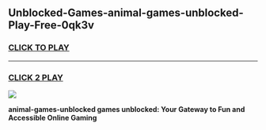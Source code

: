 
## Unblocked-Games-animal-games-unblocked-Play-Free-0qk3v
<h3>
<a href="https://premium76.site?title=animal-games-unblocked&ref=23A">CLICK TO PLAY</a></h3>
<hr>

<h3>
<a href="https://premium76.site?title=animal-games-unblocked&ref=23A">CLICK 2 PLAY</a>
  
</h3>

<a href="https://premium76.site?title=animal-games-unblocked&ref=23A"><img src="https://clearcache.store/games.png"></a>


**animal-games-unblocked games unblocked: Your Gateway to Fun and Accessible Online Gaming**
